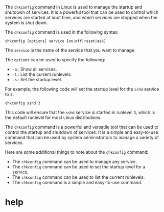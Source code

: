 The `chkconfig` command in Linux is used to manage the startup and shutdown of services. It is a powerful tool that can be used to control which services are started at boot time, and which services are stopped when the system is shut down.

The `chkconfig` command is used in the following syntax:

```
chkconfig [options] service [on|off|reset|ask]
```

The `service` is the name of the service that you want to manage.

The `options` can be used to specify the following:

* `-a` : Show all services.
* `-l` : List the current runlevels.
* `-s` : Set the startup level.

For example, the following code will set the startup level for the `sshd` service to `3`.

```
chkconfig sshd 3
```

This code will ensure that the `sshd` service is started in runlevel `3`, which is the default runlevel for most Linux distributions.

The `chkconfig` command is a powerful and versatile tool that can be used to control the startup and shutdown of services. It is a simple and easy-to-use command that can be used by system administrators to manage a variety of services.

Here are some additional things to note about the `chkconfig` command:

* The `chkconfig` command can be used to manage any service.
* The `chkconfig` command can be used to set the startup level for a service.
* The `chkconfig` command can be used to list the current runlevels.
* The `chkconfig` command is a simple and easy-to-use command.




# help 

```

```
